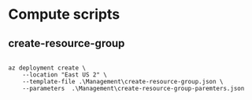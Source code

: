 # Compute scripts

## create-resource-group

```

az deployment create \
    --location "East US 2" \
    --template-file .\Management\create-resource-group.json \
    --parameters  .\Management\create-resource-group-paremters.json

```
